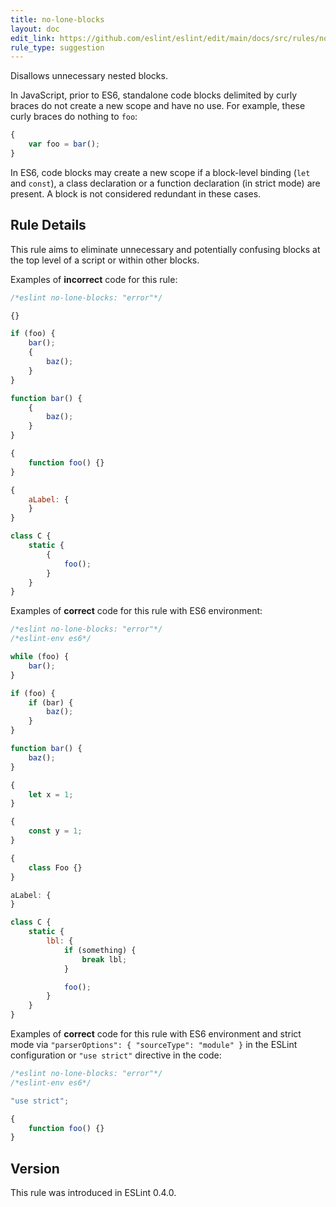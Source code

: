 ```yaml
---
title: no-lone-blocks
layout: doc
edit_link: https://github.com/eslint/eslint/edit/main/docs/src/rules/no-lone-blocks.md
rule_type: suggestion
---
```


Disallows unnecessary nested blocks.

In JavaScript, prior to ES6, standalone code blocks delimited by curly braces do not create a new scope and have no use. For example, these curly braces do nothing to `foo`:

```js
{
    var foo = bar();
}
```

In ES6, code blocks may create a new scope if a block-level binding (`let` and `const`), a class declaration or a function declaration (in strict mode) are present. A block is not considered redundant in these cases.

## Rule Details

This rule aims to eliminate unnecessary and potentially confusing blocks at the top level of a script or within other blocks.

Examples of **incorrect** code for this rule:

```js
/*eslint no-lone-blocks: "error"*/

{}

if (foo) {
    bar();
    {
        baz();
    }
}

function bar() {
    {
        baz();
    }
}

{
    function foo() {}
}

{
    aLabel: {
    }
}

class C {
    static {
        {
            foo();
        }
    }
}
```

Examples of **correct** code for this rule with ES6 environment:

```js
/*eslint no-lone-blocks: "error"*/
/*eslint-env es6*/

while (foo) {
    bar();
}

if (foo) {
    if (bar) {
        baz();
    }
}

function bar() {
    baz();
}

{
    let x = 1;
}

{
    const y = 1;
}

{
    class Foo {}
}

aLabel: {
}

class C {
    static {
        lbl: {
            if (something) {
                break lbl;
            }

            foo();
        }
    }
}
```

Examples of **correct** code for this rule with ES6 environment and strict mode via `"parserOptions": { "sourceType": "module" }` in the ESLint configuration or `"use strict"` directive in the code:

```js
/*eslint no-lone-blocks: "error"*/
/*eslint-env es6*/

"use strict";

{
    function foo() {}
}
```

## Version

This rule was introduced in ESLint 0.4.0.
